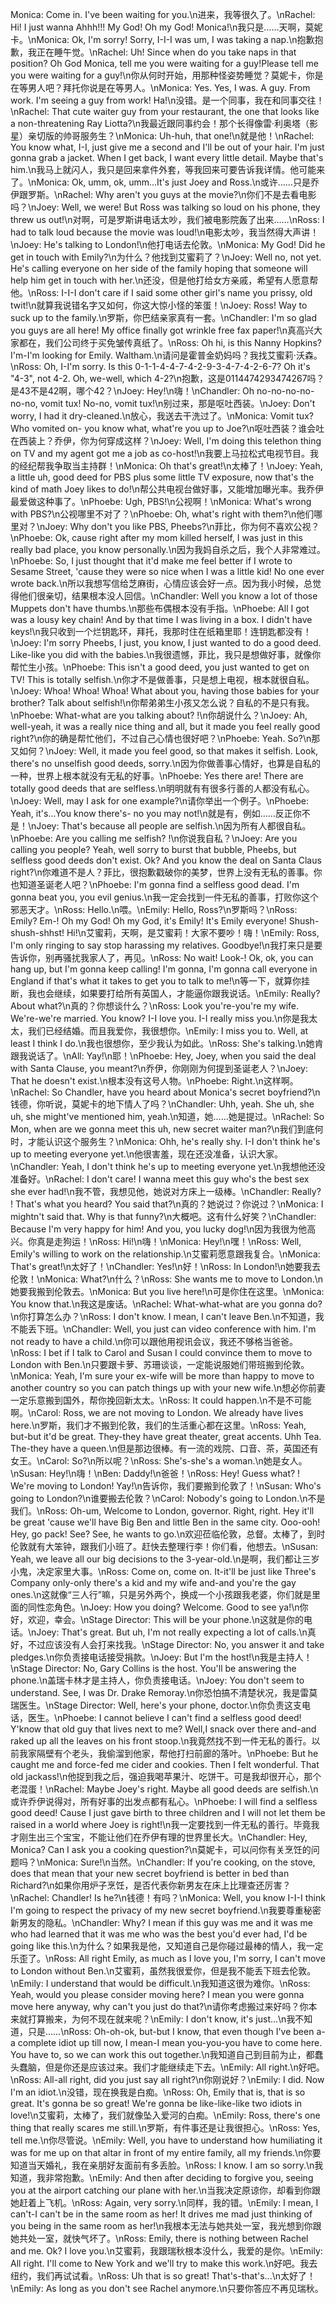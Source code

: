 Monica: Come in. I've been waiting for you.\n进来，我等很久了。\nRachel: Hi! I just wanna Ahhh!!! My God! Oh my God! Monica!\n我只是……天啊，莫妮卡。\nMonica: Ok, I'm sorry! Sorry, I-I-I was um, I was taking a nap.\n抱歉抱歉，我正在睡午觉。\nRachel: Uh! Since when do you take naps in that position? Oh God Monica, tell me you were waiting for a guy!Please tell me you were waiting for a guy!\n你从何时开始，用那种怪姿势睡觉？莫妮卡，你是在等男人吧？拜托你说是在等男人。\nMonica: Yes. Yes, I was. A guy. From work. I'm seeing a guy from work! Ha!\n没错。是一个同事，我在和同事交往！\nRachel: That cute waiter guy from your restaurant, the one that looks like a non-threatening Ray Liotta?\n我最近跟同事约会！那个长得像雷·利奥塔（影星）亲切版的帅哥服务生？\nMonica: Uh-huh, that one!\n就是他！\nRachel: You know what, I-I, just give me a second and I'll be out of your hair. I'm just gonna grab a jacket. When I get back, I want every little detail. Maybe that's him.\n我马上就闪人，我只是回来拿件外套，等我回来可要告诉我详情。他可能来了。\nMonica: Ok, umm, ok, umm...It's just Joey and Ross.\n或许……只是乔伊跟罗斯。\nRachel: Why aren't you guys at the movie?\n你们不是去看电影吗？\nJoey: Well, we were! But Ross was talking so loud on his phone, they threw us out!\n对啊，可是罗斯讲电话太吵，我们被电影院轰了出来……\nRoss: I had to talk loud because the movie was loud!\n电影太吵，我当然得大声讲！\nJoey: He's talking to London!\n他打电话去伦敦。\nMonica: My God! Did he get in touch with Emily?\n为什么？他找到艾蜜莉了？\nJoey: Well no, not yet. He's calling everyone on her side of the family hoping that someone will help him get in touch with her.\n还没，但是他打给女方亲戚，希望有人愿意帮他。\nRoss: I-I-I don't care if I said some other girl's name you prissy, old twit!\n就算我说错名字又如何，你这大惊小怪的笨蛋！\nJoey: Ross! Way to suck up to the family.\n罗斯，你巴结亲家真有一套。\nChandler: I'm so glad you guys are all here! My office finally got wrinkle free fax paper!\n真高兴大家都在，我们公司终于买免皱传真纸了。\nRoss: Oh hi, is this Nanny Hopkins? I'm-I'm looking for Emily. Waltham.\n请问是霍普金奶妈吗？我找艾蜜莉·沃森。\nRoss: Oh, I-I'm sorry. Is this 0-1-1-4-4-7-4-2-9-3-4-7-4-2-6-7? Oh it's "4-3", not 4-2. Oh, we-well, which 4-2?\n抱歉，这是0114474293474267吗？是43不是42啊，哪个42？\nJoey: Hey!\n嗨！\nChandler: Oh no-no-no-no-no-no, vomit tux! No-no, vomit tux!\n别过来，那是呕吐西装。\nJoey: Don't worry, I had it dry-cleaned.\n放心，我送去干洗过了。\nMonica: Vomit tux? Who vomited on- you know what, what're you up to Joe?\n呕吐西装？谁会吐在西装上？乔伊，你为何穿成这样？\nJoey: Well, I'm doing this telethon thing on TV and my agent got me a job as co-host!\n我要上马拉松式电视节目。我的经纪帮我争取当主持群！\nMonica: Oh that's great!\n太棒了！\nJoey: Yeah, a little uh, good deed for PBS plus some little TV exposure, now that's the kind of math Joey likes to do!\n帮公共电视台做好事，又能增加曝光率。我乔伊最爱做这种事了。\nPhoebe: Ugh, PBS!\n公视啊！\nMonica: What's wrong with PBS?\n公视哪里不对了？\nPhoebe: Oh, what's right with them?\n他们哪里对？\nJoey: Why don't you like PBS, Pheebs?\n菲比，你为何不喜欢公视？\nPhoebe: Ok, cause right after my mom killed herself, I was just in this really bad place, you know personally.\n因为我妈自杀之后，我个人非常难过。\nPhoebe: So, I just thought that it'd make me feel better if I wrote to Sesame Street, 'cause they were so nice when I was a little kid! No one ever wrote back.\n所以我想写信给芝麻街，心情应该会好一点。因为我小时候，总觉得他们很亲切，结果根本没人回信。\nChandler: Well you know a lot of those Muppets don't have thumbs.\n那些布偶根本没有手指。\nPhoebe: All I got was a lousy key chain! And by that time I was living in a box. I didn't have keys!\n我只收到一个烂钥匙环，拜托，我那时住在纸箱里耶！连钥匙都没有！\nJoey: I'm sorry Pheebs, I just, you know, I just wanted to do a good deed. Like-like you did with the babies.\n我很遗憾，菲比，我只是想做好事，就像你帮忙生小孩。\nPhoebe: This isn't a good deed, you just wanted to get on TV! This is totally selfish.\n你才不是做善事，只是想上电视，根本就很自私。\nJoey: Whoa! Whoa! Whoa! What about you, having those babies for your brother? Talk about selfish!\n你帮弟弟生小孩又怎么说？自私的不是只有我。\nPhoebe: What-what are you talking about? !\n你胡说什么？\nJoey: Ah, well-yeah, it was a really nice thing and all, but it made you feel really good right?\n你的确是帮忙他们，不过自己心情也很好吧？\nPhoebe: Yeah. So?\n那又如何？\nJoey: Well, it made you feel good, so that makes it selfish. Look, there's no unselfish good deeds, sorry.\n因为你做善事心情好，也算是自私的一种，世界上根本就没有无私的好事。\nPhoebe: Yes there are! There are totally good deeds that are selfless.\n明明就有有很多行善的人都没有私心。\nJoey: Well, may I ask for one example?\n请你举出一个例子。\nPhoebe: Yeah, it's...You know there's- no you may not!\n就是有，例如……反正你不是！\nJoey: That's because all people are selfish.\n因为所有人都很自私。\nPhoebe: Are you calling me selfish? !\n你说我自私？\nJoey: Are you calling you people? Yeah, well sorry to burst that bubble, Pheebs, but selfless good deeds don't exist. Ok? And you know the deal on Santa Claus right?\n你难道不是人？菲比，很抱歉戳破你的美梦，世界上没有无私的善事。你也知道圣诞老人吧？\nPhoebe: I'm gonna find a selfless good dead. I'm gonna beat you, you evil genius.\n我一定会找到一件无私的善事，打败你这个邪恶天才。\nRoss: Hello.\n喂。\nEmily: Hello, Ross?\n罗斯吗？\nRoss: Emily? Em-! Oh my God! Oh my God, it's Emily! It's Emily everyone! Shush-shush-shhst! Hi!\n艾蜜莉，天啊，是艾蜜莉！大家不要吵！嗨！\nEmily: Ross, I'm only ringing to say stop harassing my relatives. Goodbye!\n我打来只是要告诉你，别再骚扰我家人了，再见。\nRoss: No wait! Look-! Ok, ok, you can hang up, but I'm gonna keep calling! I'm gonna, I'm gonna call everyone in England if that's what it takes to get you to talk to me!\n等一下，就算你挂断，我也会继续，如果要打给所有英国人，才能逼你跟我说话。\nEmily: Really? About what?\n真的？你想谈什么？\nRoss: Look you're-you're my wife. We're-we're married. You know? I-I love you. I-I really miss you.\n你是我太太，我们已经结婚。而且我爱你，我很想你。\nEmily: I miss you to. Well, at least I think I do.\n我也很想你，至少我认为如此。\nRoss: She's talking.\n她肯跟我说话了。\nAll: Yay!\n耶！\nPhoebe: Hey, Joey, when you said the deal with Santa Clause, you meant?\n乔伊，你刚刚为何提到圣诞老人？\nJoey: That he doesn't exist.\n根本没有这号人物。\nPhoebe: Right.\n这样啊。\nRachel: So Chandler, have you heard about Monica's secret boyfriend?\n钱德，你听说，莫妮卡的地下情人了吗？\nChandler: Uhh, yeah. She uh, she uh, she might've mentioned him, yeah.\n知道，她……她是提过。\nRachel: So Mon, when are we gonna meet this uh, new secret waiter man?\n我们到底何时，才能认识这个服务生？\nMonica: Ohh, he's really shy. I-I don't think he's up to meeting everyone yet.\n他很害羞，现在还没准备，认识大家。\nChandler: Yeah, I don't think he's up to meeting everyone yet.\n我想他还没准备好。\nRachel: I don't care! I wanna meet this guy who's the best sex she ever had!\n我不管，我想见他，她说对方床上一级棒。\nChandler: Really? ! That's what you heard? You said that?\n真的？她说过？你说过？\nMonica: I mightn't said that. Why is that funny?\n大概吧。这有什么好笑？\nChandler: Because I'm very happy for him! And you, you lucky dog!\n因为我很为他高兴。你真是走狗运！\nRoss: Hi!\n嗨！\nMonica: Hey!\n嘿！\nRoss: Well, Emily's willing to work on the relationship.\n艾蜜莉愿意跟我复合。\nMonica: That's great!\n太好了！\nChandler: Yes!\n好！\nRoss: In London!\n她要我去伦敦！\nMonica: What?\n什么？\nRoss: She wants me to move to London.\n她要我搬到伦敦去。\nMonica: But you live here!\n可是你住在这里。\nMonica: You know that.\n我这是废话。\nRachel: What-what-what are you gonna do?\n你打算怎么办？\nRoss: I don't know. I mean, I can't leave Ben.\n不知道，我不能丢下班。\nChandler: Well, you just can video conference with him. I'm not ready to have a child.\n你可以跟他用视讯会议，我还不够格当爸爸。\nRoss: I bet if I talk to Carol and Susan I could convince them to move to London with Ben.\n只要跟卡萝、苏珊谈谈，一定能说服她们带班搬到伦敦。\nMonica: Yeah, I'm sure your ex-wife will be more than happy to move to another country so you can patch things up with your new wife.\n想必你前妻一定乐意搬到国外，帮你挽回新太太。\nRoss: It could happen.\n不是不可能啊。\nCarol: Ross, we are not moving to London. We already have lives here.\n罗斯，我们才不搬到伦敦，我们的生活重心都在这里。\nRoss: Yeah, but-but it'd be great. They-they have great theater, great accents. Uhh Tea. The-they have a queen.\n但是那边很棒。有一流的戏院、口音、茶，英国还有女王。\nCarol: So?\n所以呢？\nRoss: She's-she's a woman.\n她是女人。\nSusan: Hey!\n嗨！\nBen: Daddy!\n爸爸！\nRoss: Hey! Guess what? ! We're moving to London! Yay!\n告诉你，我们要搬到伦敦了！\nSusan: Who's going to London?\n谁要搬去伦敦？\nCarol: Nobody's going to London.\n不是我们。\nRoss: Oh-um, Welcome to London, governor. Right, right. Hey it'll be great 'cause we'll have Big Ben and little Ben in the same city. Ooo-ooh! Hey, go pack! See? See, he wants to go.\n欢迎莅临伦敦，总督。太棒了，到时伦敦就有大笨钟，跟我们小班了。赶快去整理行李！你们看，他想去。\nSusan: Yeah, we leave all our big decisions to the 3-year-old.\n是啊，我们都让三岁小鬼，决定家里大事。\nRoss: Come on, come on. It-it'll be just like Three's Company only-only there's a kid and my wife and-and you're the gay ones.\n这就像“三人行”嘛，只是另外两个，换成一个小孩跟我老婆，你们就是里面的同性恋角色。\nJoey: How you doing? Welcome. Good to see ya!\n你好，欢迎，幸会。\nStage Director: This will be your phone.\n这就是你的电话。\nJoey: That's great. But uh, I'm not really expecting a lot of calls.\n真好，不过应该没有人会打来找我。\nStage Director: No, you answer it and take pledges.\n你负责接电话接受捐款。\nJoey: But I'm the host!\n我是主持人！\nStage Director: No, Gary Collins is the host. You'll be answering the phone.\n盖瑞卡林才是主持人，你负责接电话。\nJoey: You don't seem to understand. See, I was Dr. Drake Remoray.\n你恐怕搞不清楚状况，我是雷莫瑞医生。\nStage Director: Well, here's your phone, doctor.\n你负责这支电话，医生。\nPhoebe: I cannot believe I can't find a selfless good deed! Y'know that old guy that lives next to me? Well,I snack over there and-and raked up all the leaves on his front stoop.\n我竟然找不到一件无私的善行。以前我家隔壁有个老头，我偷溜到他家，帮他打扫前廊的落叶。\nPhoebe: But he caught me and force-fed me cider and cookies. Then I felt wonderful. That old jackass!\n他捉到我之后，强迫我喝苹果汁、吃饼干。可是我却很开心，那个老混蛋！\nRachel: Maybe Joey's right. Maybe all good deeds are selfish.\n或许乔伊说得对，所有好事的出发点都有私心。\nPhoebe: I will find a selfless good deed! Cause I just gave birth to three children and I will not let them be raised in a world where Joey is right!\n我一定要找到一件无私的善行。毕竟我才刚生出三个宝宝，不能让他们在乔伊有理的世界里长大。\nChandler: Hey, Monica? Can I ask you a cooking question?\n莫妮卡，可以问你有关烹饪的问题吗？\nMonica: Sure!\n当然。\nChandler: If you're cooking, on the stove, does that mean that your new secret boyfriend is better in bed than Richard?\n如果你用炉子烹饪，是否代表你新男友在床上比理查还厉害？\nRachel: Chandler! Is he?\n钱德！有吗？\nMonica: Well, you know I-I-I think I'm going to respect the privacy of my new secret boyfriend.\n我要尊重秘密新男友的隐私。\nChandler: Why? I mean if this guy was me and it was me who had learned that it was me who was the best you'd ever had, I'd be going like this.\n为什么？如果我是他，又知道自己是你碰过最棒的情人，我一定乐歪了。\nRoss: All right Emily, as much as I love you, I'm sorry, I can't move to London without Ben.\n艾蜜莉，虽然我很爱你，但是我不能丢下班去伦敦。\nEmily: I understand that would be difficult.\n我知道这很为难你。\nRoss: Yeah, would you please consider moving here? I mean you were gonna move here anyway, why can't you just do that?\n请你考虑搬过来好吗？你本来就打算搬来，为何不现在就来呢？\nEmily: I don't know, it's just...\n我不知道，只是……\nRoss: Oh-oh-ok, but-but I know, that even though I've been a-a complete idiot up till now, I mean-I mean you-you-you have to come here. You have to, so we can work this out together.\n我知道自己到目前为止，都蠢头蠢脑，但是你还是应该过来。我们才能继续走下去。\nEmily: All right.\n好吧。\nRoss: All-all right, did you just say all right?\n你刚说好？\nEmily: I did. Now I'm an idiot.\n没错，现在换我是白痴。\nRoss: Oh, Emily that is, that is so great. It's gonna be so great! We're gonna be like-like-like two idiots in love!\n艾蜜莉，太棒了，我们就像坠入爱河的白痴。\nEmily: Ross, there's one thing that really scares me still.\n罗斯，有件事还是让我很担心。\nRoss: Yes, tell me.\n你尽管说。\nEmily: Well, you have to understand how humiliating it was for me up on that altar in front of my entire family, all my friends.\n你要知道当天婚礼，我在亲朋好友面前有多丢脸。\nRoss: I know. I am so sorry.\n我知道，我非常抱歉。\nEmily: And then after deciding to forgive you, seeing you at the airport catching our plane with her.\n当我决定原谅你，却看到你跟她赶着上飞机。\nRoss: Again, very sorry.\n同样，我的错。\nEmily: I mean, I can't-I can't be in the same room as her! It drives me mad just thinking of you being in the same room as her!\n我根本无法与她共处一室，我光想到你跟她共处一室，就快气坏了。\nRoss: Emily, there is nothing between Rachel and me. Ok? I love you.\n艾蜜莉，我跟瑞秋根本没什么，我爱的是你。\nEmily: All right. I'll come to New York and we'll try to make this work.\n好吧。我去纽约，我们再试试看。\nRoss: Uh that is so great! That's-that's...\n太好了！\nEmily: As long as you don't see Rachel anymore.\n只要你答应不再见瑞秋。
        